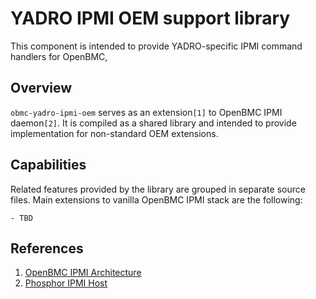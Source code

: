 # YADRO IPMI OEM support library

This component is intended to provide YADRO-specific IPMI command handlers for OpenBMC,

## Overview

`obmc-yadro-ipmi-oem` serves as an extension`[1]` to OpenBMC IPMI daemon`[2]`. It is
compiled as a shared library and intended to provide implementation for non-standard
OEM extensions.

## Capabilities

Related features provided by the library are grouped in separate source files.
Main extensions to vanilla OpenBMC IPMI stack are the following:

    - TBD

## References

1. [OpenBMC IPMI Architecture](https://github.com/openbmc/docs/blob/master/architecture/ipmi-architecture.md)
2. [Phosphor IPMI Host](https://github.com/openbmc/phosphor-host-ipmid)
